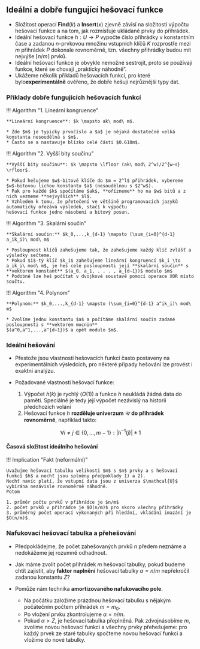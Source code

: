 ## Ideální a dobře fungující hešovací funkce

- Složitost operací **Find**$(k)$ a **Insert**$(x)$ zjevně závisí na složitosti
výpočtu hešovací funkce a na tom, jak rozmísťuje ukládané prvky do přihrádek.
- Ideální hešovací funkce $h: U \to P$ vypočte číslo přihrádky v konstantním čase a zadanou $n$-prvkovou množinu vstupních
klíčů $K$ rozprostře mezi $m$ přihrádek $P$ dokonale rovnoměrně, tzn. všechny přihrádky budou mít nejvýše $\lceil n/m \rceil$ prvků.
- Ideální hešovací funkce je obvykle nemožné sestrojit, proto se používají funkce, které se chovají „prakticky náhodně“.
- Ukážeme několik příkladů hešovacích funkcí, pro které bylo**experimentálně** ověřeno, že dobře hešují nejrůznější typy dat.

### Příklady dobře fungujících hešovacích funkcí

!!! Algorithm "1. Lineární kongruence"
    
    **Lineární kongruence**: $k \mapsto ak\ mod\ m$.

    * Zde $m$ je typicky prvočíslo a $a$ je nějaká dostatečně velká konstanta nesoudělná s $m$.
    * Často se a nastavuje blízko celé části $0.618m$.

!!! Algorithm "2. Vyšší bity součinu"

    **Vyšší bity součinu**: $k \mapsto \lfloor (ak\ mod\ 2^w)/2^{w−ℓ} \rfloor$.
    
    * Pokud hešujeme $w$-bitové klíče do $m = 2^l$ přihrádek, vybereme $w$-bitovou lichou konstantu $a$ (nesoudělnou s $2^w$).
    * Pak pro každé $k$ spočítáme $ak$, **ořízneme** ho na $w$ bitů a z nich vezmeme **nejvyšších** $l$.
    * Vzhledem k tomu, že přetečení ve většině programovacích jazyků automaticky ořezává výsledek, stačí k výpočtu
    hešovací funkce jedno násobení a bitový posun.

!!! Algorithm "3. Skalární součin"

    **Skalární součin:** $k_0,...,k_{d-1} \mapsto (\sum_{i=0}^{d-1} a_ik_i)\ mod\ m$
    
    * Posloupnost klíčů zahešujeme tak, že zahešujeme každý klíč zvlášť a výsledky sečteme.
    * Pokud $i$-tý klíč $k_i$ zahešujeme lineární kongruencí $k_i \to 
    a_ik_i\ mod\ m$, je heš celé posloupnosti její **skalární součin** s **vektorem konstant** $(a_0, a_1, . . . , a_{d−1})$ modulo $m$
    * Podobně lze heš počítat v dvojkové soustavě pomocí operace XOR místo součtu.

!!! Algorithm "4. Polynom"

    **Polynom:** $k_0,...,k_{d-1} \mapsto (\sum_{i=0}^{d-1} a^ik_i)\ mod\ m$
    
    * Zvolíme jednu konstantu $a$ a počítáme skalární součin zadané posloupnosti s **vektorem mocnin**
    $(a^0,a^1,...,a^{d−1})$ a opět modulo $m$.


### Ideální hešování

- Přestože jsou vlastnosti hešovacích funkcí často postaveny na experimentálních výsledcích, pro některé případy
hešování lze provést i exaktní analýzu.
- Požadované vlastnosti hešovací funkce:

  1. Výpočet $h(k)$ je rychlý ($O(1)$) a funkce $h$ neukládá žádná data
  do paměti. Speciálně je tedy její výpočet nezávislý na historii předchozích volání
  2.  Hešovací funkce $h$ **rozděluje univerzum** $\mathcal{U}$ **do přihrádek rovnoměrně**, například takto:
  

$$\forall i \neq j \in \{0,...,m-1\} : |h^{-1}(j)| \pm 1$$

#### Časová složitost ideálního hešování

!!! Implication "Fakt (neformální)"

    Uvažujme hešovací tabulku velikosti $m$ s $n$ prvky a s hešovací funkcí $h$ a nechť jsou splněny předpoklady 1) a 2).
    Nechť navíc platí, že vstupní data jsou z univerza $\mathcal{U}$ vybírána nezávisle rovnoměrně náhodně.
    Potom

    1. průměr počtu prvků v přihrádce je $n/m$
    2. počet prvků v přihrádce je $O(n/m)$ pro skoro všechny přihrádky
    3. průměrný počet operací vykonaných při hledání, vkládání imazání je $O(n/m)$.

### Nafukovací hešovací tabulka a přehešování

- Předpokládejme, že počet zahešovaných prvků $n$ předem neznáme a nedokážeme jej rozumně odhadnout.
- Jak máme zvolit počet přihrádek $m$ hešovací tabulky, pokud budeme chtít zajistit, aby **faktor naplnění** hešovací tabulky
$α = n/m$ nepřekročil zadanou konstantu $Z$?
- Pomůže nám technika **amortizovaného nafukovacího pole**.

    - Na počátku založíme prázdnou hešovací tabulku s nějakým
    počátečním počtem přihrádek $m = m_0$.
    - Po vložení prvku zkontrolujeme $α = n/m$.
    - Pokud $α \gt Z$, je hešovací tabulka přeplněná. Pak zdvojnásobíme $m$, zvolíme novou hešovací funkci a všechny 
    prvky přehešujeme: pro každý prvek ze staré tabulky spočteme novou hešovací funkci a vložíme do nové tabulky.

